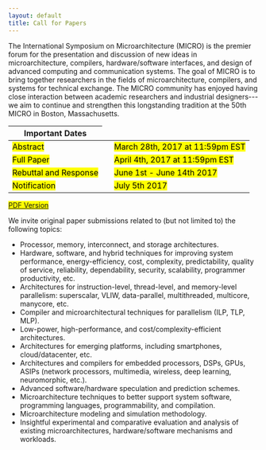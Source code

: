 ```yaml
---
layout: default
title: Call for Papers
---
```


The International Symposium on Microarchitecture (MICRO) is the premier forum for the presentation and discussion of new ideas in microarchitecture, compilers, hardware/software interfaces, and design of advanced computing and communication systems. The goal of MICRO is to bring together researchers in the fields of microarchitecture, compilers, and systems for technical exchange. The MICRO community has enjoyed having close interaction between academic researchers and industrial designers---we aim to continue and strengthen this longstanding tradition at the 50th MICRO in Boston, Massachusetts.


<center>
 <table>
  <thead>
    <tr>
      <th>Important Dates</th>
    </tr>
  </thead>
  <tbody>
    <tr>
      <td><mark>Abstract</mark></td>
      <td> </td>
      <td><mark> March 28th, 2017 at 11:59pm EST</mark></td>
    </tr>
    <tr>
      <td><mark>Full Paper</mark></td>
      <td> </td>
      <td><mark> April 4th, 2017 at 11:59pm EST</mark></td>
    </tr>
    <tr>
      <td><mark>Rebuttal and Response </mark></td>
      <td> </td>
      <td><mark> June 1st - June 14th 2017 </mark></td>
    </tr>
    <tr>
      <td><mark>Notification</mark></td>
      <td> </td>
      <td><mark> July 5th 2017 </mark></td>
    </tr>
  </tbody>
</table>
</center>

<mark> <a href="{{ site.baseurl }}/public/downloads/MICRO-50CFP.pdf"> PDF Version </a> </mark>

We invite original paper submissions related to (but not limited to) the following topics:


* Processor, memory, interconnect, and storage architectures.
* Hardware, software, and hybrid techniques for improving system performance, energy-efficiency, cost, complexity, predictability, quality of service, reliability, dependability, security, scalability, programmer productivity, etc.
* Architectures for instruction-level, thread-level, and memory-level parallelism: superscalar, VLIW, data-parallel, multithreaded, multicore, manycore, etc.
* Compiler and microarchitectural techniques for parallelism (ILP, TLP, MLP).
* Low-power, high-performance, and cost/complexity-efficient architectures.
* Architectures for emerging platforms, including smartphones, cloud/datacenter, etc.
* Architectures and compilers for embedded processors, DSPs, GPUs, ASIPs (network processors, multimedia, wireless, deep learning, neuromorphic, etc.).
* Advanced software/hardware speculation and prediction schemes.
* Microarchitecture techniques to better support system software, programming languages, programmability, and compilation.
* Microarchitecture modeling and simulation methodology.
* Insightful experimental and comparative evaluation and analysis of existing microarchitectures, hardware/software mechanisms and workloads.

